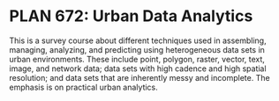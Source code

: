 # PLAN 672: Urban Data Analytics

This is a survey course about different techniques used in assembling, managing, analyzing, and predicting using heterogeneous data sets in urban environments. These include point, polygon, raster, vector, text, image, and network data; data sets with high cadence and high spatial resolution; and data sets that are inherently messy and incomplete. The emphasis is on practical urban analytics.